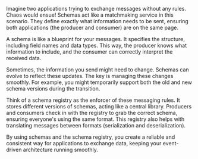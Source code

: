 
Imagine two applications trying to exchange messages without any rules. Chaos would ensue! Schemas act like a matchmaking service in this scenario. They define exactly what information needs to be sent, ensuring both applications (the producer and consumer) are on the same page.

A schema is like a blueprint for your messages. It specifies the structure, including field names and data types. This way, the producer knows what information to include, and the consumer can correctly interpret the received data.

Sometimes, the information you send might need to change. Schemas can evolve to reflect these updates. The key is managing these changes smoothly. For example, you might temporarily support both the old and new schema versions during the transition.

Think of a schema registry as the enforcer of these messaging rules. It stores different versions of schemas, acting like a central library. Producers and consumers check in with the registry to grab the correct schema, ensuring everyone's using the same format. This registry also helps with translating messages between formats (serialization and deserialization).

By using schemas and the schema registry, you create a reliable and consistent way for applications to exchange data, keeping your event-driven architecture running smoothly.
